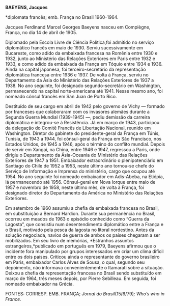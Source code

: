 **BAEYENS, Jacques**

\*diplomata francês; emb. França no Brasil 1960-1964.

Jacques Ferdinand Marcel Georges Baeyens nasceu em Compiègne, França, no
dia 14 de abril de 1905.

Diplomado pela Escola Livre de Ciência Política,foi admitido no serviço
diplomático francês em maio de 1930. Serviu sucessivamente em Bucareste,
como adido da embaixada francesa na Romênia entre 1930 e 1932, junto ao
Ministério das Relações Exteriores em Paris entre 1932 e 1933, e como
adido da embaixada da França em Tóquio entre 1934 e 1936. Ainda na
capital japonesa, foi terceiro-secretário da representação diplomática
francesa entre 1936 e 1937. De volta à França, serviu no Departamento da
Ásia do Ministério das Relações Exteriores de 1937 a 1938. No ano
seguinte, foi designado segundo-secretário em Washington, permanecendo
na capital norte-americana até 1941. Nesse mesmo ano, foi nomeado cônsul
francês em San Juan de Porto Rico.

Destituído de seu cargo em abril de 1942 pelo governo de Vichy — formado
por franceses que colaboraram com os invasores alemães durante a Segunda
Guerra Mundial (1939-1945) —, pediu demissão da carreira diplomática e
integrou-se à Resistência. Já em março de 1943, participou da delegação
do Comitê Francês de Libertação Nacional, reunido em Washington. Diretor
do gabinete do presidente-geral da França em Túnis, Tunísia, de 1943 a
1944, foi cônsul-geral da França em São Francisco, nos Estados Unidos,
de 1945 a 1946, após o término do conflito mundial. Depois de servir em
Xangai, na China, entre 1946 e 1947, regressou a Paris, onde dirigiu o
Departamento da Ásia-Oceania do Ministério das Relações Exteriores de
1947 a 1951. Embaixador extraordinário o plenipotenciário em Santiago do
Chile de 1952 a 1953, neste último ano tornou-se chefe do Serviço de
Informação e Imprensa do ministério, cargo que ocupou até 1954. No ano
seguinte foi nomeado embaixador em Adis-Abeba, na Etiópia, lá
permanecendo até 1956. Cônsul-geral em Nova Iorque entre maio de 1957 e
novembro de 1958, neste último mês, de volta à França, foi designado
diretor do Departamento da América no Ministério das Relações
Exteriores.

Em setembro de 1960 assumiu a chefia da embaixada francesa no Brasil, em
substituição a Bernard Hardion. Durante sua permanência no Brasil,
ocorreu em meados de 1963 o episódio conhecido como “Guerra da Lagosta”,
que consistiu num desentendimento diplomático entre a França e o Brasil,
motivado pela pesca da lagosta no litoral nordestino. Antes da solução
negociada, navios de guerra de ambos os países chegaram a ser
mobilizados. Em seu livro de memórias, *Estranhos assuntos
estrangeiros,*publicado em português em 1979, Baeyens afirmou que o
incidente fora manipulado por grupos interessados em criar um clima
difícil entre os dois países. Criticou ainda o representante do governo
brasileiro em Paris, embaixador Carlos Alves de Sousa, o qual, segundo
seu depoimento, não informava convenientemente o Itamarati sobre a
situação. Deixou a chefia da representação francesa no Brasil sendo
substituído em março de 1964, três meses depois, por Pierre Sebilleau.
Em seguida, foi nomeado embaixador na Grécia.

FONTES: CORRESP. EMB. FRANÇA; *Jornal do Brasil*(15/6/79)*; Who’s who in
France.*

 
